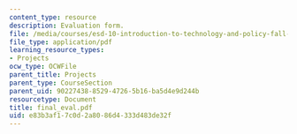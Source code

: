 ```yaml
---
content_type: resource
description: Evaluation form.
file: /media/courses/esd-10-introduction-to-technology-and-policy-fall-2006/e83b3af17c0d2a8086d4333d483de32f_final_eval.pdf
file_type: application/pdf
learning_resource_types:
- Projects
ocw_type: OCWFile
parent_title: Projects
parent_type: CourseSection
parent_uid: 90227438-8529-4726-5b16-ba5d4e9d244b
resourcetype: Document
title: final_eval.pdf
uid: e83b3af1-7c0d-2a80-86d4-333d483de32f
---
```

